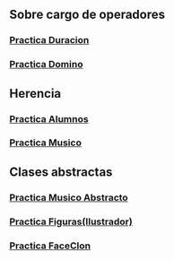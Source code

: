 ## Sobre cargo de operadores

### [Practica Duracion](https://github.com/CesarHLR/EjerciciosOPP/blob/master/LopezRoblero/Duracion/Program.cs)
### [Practica Domino](https://github.com/CesarHLR/EjerciciosOPP/blob/master/LopezRoblero/Domino/Program.cs)

## Herencia

### [Practica Alumnos](https://github.com/CesarHLR/EjerciciosOPP/blob/master/LopezRoblero/Alumno/Program.cs)
### [Practica Musico](https://github.com/CesarHLR/EjerciciosOPP/blob/master/LopezRoblero/Musico/Program.cs)

## Clases abstractas

### [Practica Musico Abstracto](https://github.com/CesarHLR/EjerciciosOPP/blob/master/LopezRoblero/MusicoAbstracto/Program.cs)
### [Practica Figuras(Ilustrador)](https://github.com/CesarHLR/EjerciciosOPP/blob/master/LopezRoblero/Figuras/Program.cs)

### [Practica FaceClon](https://github.com/CesarHLR/EjerciciosOPP/blob/master/LopezRoblero/Faceclon/Program.cs)
